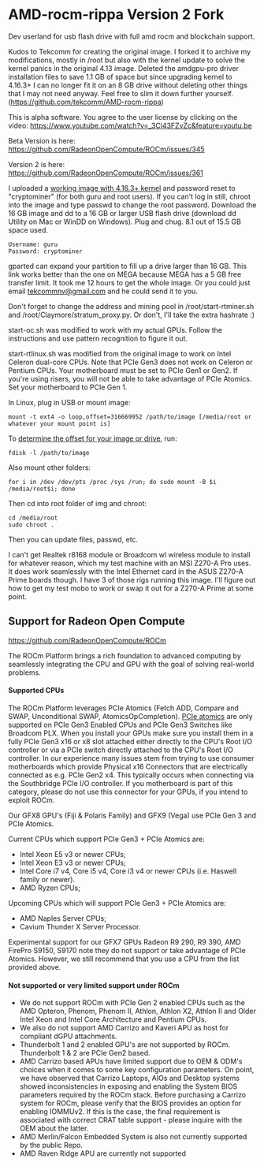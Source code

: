 # AMD-rocm-rippa Version 2 Fork
Dev userland for usb flash drive with full amd rocm and blockchain support.

Kudos to Tekcomm for creating the original image. I forked it to archive my modifications, mostly in /root but also with the kernel update to solve the kernel panics in the original 4.13 image.
Deleted the amdgpu-pro driver installation files to save 1.1 GB of space but since upgrading kernel to 4.16.3+ I can no longer fit it on an 8 GB drive without deleting other things that I may not need anyway. Feel free to slim it down further yourself.
(https://github.com/tekcomm/AMD-rocm-rippa)

This is alpha software. You agree to the user license by clicking on the video:
https://www.youtube.com/watch?v=_3Cl43FZvZc&feature=youtu.be

Beta Version is here:
https://github.com/RadeonOpenCompute/ROCm/issues/345

Version 2 is here:
https://github.com/RadeonOpenCompute/ROCm/issues/361

I uploaded a <a href="https://drive.google.com/open?id=1iel3XKQtI0Z-HPDELonKDxF4gaEYYWDb">working image with 4.16.3+ kernel</a> and password reset to "cryptominer" (for both guru and root users). If you can't log in still, chroot into the image and type passwd to change the root password.
Download the 16 GB image and dd to a 16 GB or larger USB flash drive (download dd Utility on Mac or WinDD on Windows). Plug and chug. 8.1 out of 15.5 GB space used.
```
Username: guru
Password: cryptominer
```
gparted can expand your partition to fill up a drive larger than 16 GB.
This link works better than the one on MEGA because MEGA has a 5 GB free transfer limit. It took me 12 hours to get the whole image.
Or you could just email tekcommnv@gmail.com and he could send it to you.

Don't forget to change the address and mining pool in /root/start-rtminer.sh and /root/Claymore/stratum_proxy.py. Or don't, I'll take the extra hashrate :)

start-oc.sh was modified to work with my actual GPUs. Follow the instructions and use pattern recognition to figure it out.

start-rtlinux.sh was modified from the original image to work on Intel Celeron dual-core CPUs.
Note that PCIe Gen3 does not work on Celeron or Pentium CPUs. Your motherboard must be set to PCIe Gen1 or Gen2.
If you're using risers, you will not be able to take advantage of PCIe Atomics. Set your motherboard to PCIe Gen 1.

In Linux, plug in USB or mount image:
```
mount -t ext4 -o loop,offset=316669952 /path/to/image [/media/root or whatever your mount point is]
```
To <a href="https://www.linuxquestions.org/questions/linux-general-1/how-to-mount-img-file-882386/">determine the offset for your image or drive</a>, run:
```
fdisk -l /path/to/image
```
Also mount other folders:
```
for i in /dev /dev/pts /proc /sys /run; do sudo mount -B $i /media/root$i; done
```
Then cd into root folder of img and chroot:
```
cd /media/root
sudo chroot .
```
Then you can update files, passwd, etc.

I can't get Realtek r8168 module or Broadcom wl wireless module to install for whatever reason, which my test machine with an MSI Z270-A Pro uses. It does work seamlessly with the Intel Ethernet card in the ASUS Z270-A Prime boards though. I have 3 of those rigs running this image.
I'll figure out how to get my test mobo to work or swap it out for a Z270-A Prime at some point.

## Support for Radeon Open Compute
https://github.com/RadeonOpenCompute/ROCm

The ROCm Platform brings a rich foundation to advanced computing by seamlessly
 integrating the CPU and GPU with the goal of solving real-world problems.

#### Supported CPUs
The ROCm Platform leverages PCIe Atomics (Fetch ADD, Compare and SWAP, 
Unconditional SWAP, AtomicsOpCompletion).
[PCIe atomics](https://github.com/RadeonOpenCompute/RadeonOpenCompute.github.io/blob/master/ROCmPCIeFeatures.md)
are only supported on PCIe Gen3 Enabled CPUs and PCIe Gen3 Switches like
Broadcom PLX. When you install your GPUs make sure you install them in a fully
PCIe Gen3 x16 or x8 slot attached either directly to the CPU's Root I/O 
controller or via a PCIe switch directly attached to the CPU's Root I/O 
controller. In our experience many issues stem from trying to use consumer 
motherboards which provide Physical x16 Connectors that are electrically 
connected as e.g. PCIe Gen2 x4. This typically occurs when connecting via the 
Southbridge PCIe I/O controller. If you motherboard is part of this category,
please do not use this connector for your GPUs, if you intend to exploit ROCm.


Our GFX8 GPU's (Fiji & Polaris Family) and GFX9 (Vega)  use PCIe Gen 3 and PCIe Atomics. 

Current CPUs which support PCIe Gen3 + PCIe Atomics are: 
  * Intel Xeon E5 v3 or newer CPUs; 
  * Intel Xeon E3 v3 or newer CPUs; 
  * Intel Core i7 v4, Core i5 v4, Core i3 v4 or newer CPUs (i.e. Haswell family or newer).
  * AMD Ryzen CPUs;
  
Upcoming CPUs which will support PCIe Gen3 + PCIe Atomics are:
  * AMD Naples Server CPUs; 
  * Cavium Thunder X Server Processor. 

Experimental support for our GFX7 GPUs Radeon R9 290, R9 390, AMD FirePro S9150, S9170 note they do not support or
take advantage of PCIe Atomics. However, we still recommend that you use a CPU
from the list provided above. 

#### Not supported or very limited support under ROCm 
* We do not support ROCm with PCIe Gen 2 enabled CPUs such as the AMD Opteron,
Phenom, Phenom II, Athlon, Athlon X2, Athlon II and Older Intel Xeon and Intel
Core Architecture and Pentium CPUs.  
* We also do not support AMD Carrizo and Kaveri APU as host for compliant dGPU
 attachments.
* Thunderbolt 1 and 2 enabled GPU's are not supported by ROCm. Thunderbolt 1 & 2
are PCIe Gen2 based.
* AMD Carrizo based APUs have limited support due to OEM & ODM's choices when it
comes to some key configuration parameters. On point, we have observed that
Carrizo Laptops, AIOs and Desktop systems showed inconsistencies in exposing and
enabling the System BIOS parameters required by the ROCm stack. Before
purchasing a Carrizo system for ROCm, please verify that the BIOS provides an
option for enabling IOMMUv2. If this is the case, the final requirement is
associated with correct CRAT table support - please inquire with the OEM about 
the latter.
* AMD Merlin/Falcon Embedded System is also not currently supported by the public Repo. 
* AMD Raven Ridge APU are currently not supported 
